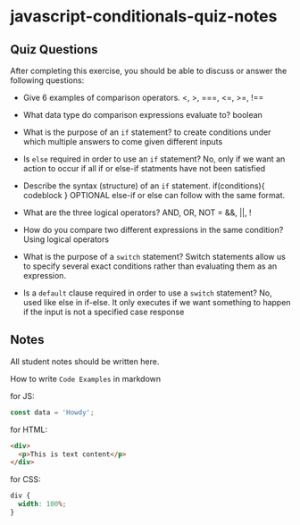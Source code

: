# javascript-conditionals-quiz-notes

## Quiz Questions

After completing this exercise, you should be able to discuss or answer the following questions:

- Give 6 examples of comparison operators.
  <, >, ===, <=, >=, !==

- What data type do comparison expressions evaluate to?
  boolean

- What is the purpose of an `if` statement?
  to create conditions under which multiple answers to come given different inputs

- Is `else` required in order to use an `if` statement?
  No, only if we want an action to occur if all if or else-if statments have not been satisfied

- Describe the syntax (structure) of an `if` statement.
  if(conditions){
  codeblock
  }
  OPTIONAL else-if or else can follow with the same format.

- What are the three logical operators?
  AND, OR, NOT = &&, ||, !

- How do you compare two different expressions in the same condition?
  Using logical operators

- What is the purpose of a `switch` statement?
  Switch statements allow us to specify several exact conditions rather than evaluating them as an expression.

- Is a `default` clause required in order to use a `switch` statement?
  No, used like else in if-else. It only executes if we want something to happen if the input is not a specified case response

## Notes

All student notes should be written here.

How to write `Code Examples` in markdown

for JS:

```javascript
const data = 'Howdy';
```

for HTML:

```html
<div>
  <p>This is text content</p>
</div>
```

for CSS:

```css
div {
  width: 100%;
}
```
